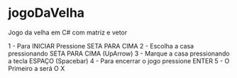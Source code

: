 # jogoDaVelha
Jogo da velha em C# com matriz e vetor

1 - Para INICIAR Pressione SETA PARA CIMA
2 - Escolha a casa pressionando SETA PARA CIMA (UpArrow)
3 - Marque a casa pressionando a tecla ESPAÇO (Spacebar)
4 - Para encerrar o jogo pressione ENTER
5 - O Primeiro a será O X
